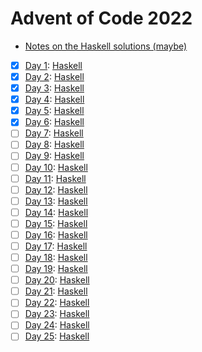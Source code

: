 # Advent of Code 2022

- [Notes on the Haskell solutions (maybe)](Haskell/README.md)

* [x] [Day 1](https://adventofcode.com/2022/day/1):  [Haskell](Haskell/src/Day01.hs)
* [x] [Day 2](https://adventofcode.com/2022/day/2):  [Haskell](Haskell/src/Day02.hs)
* [x] [Day 3](https://adventofcode.com/2022/day/3):  [Haskell](Haskell/src/Day03.hs)
* [x] [Day 4](https://adventofcode.com/2022/day/4):  [Haskell](Haskell/src/Day04.hs)
* [x] [Day 5](https://adventofcode.com/2022/day/5):  [Haskell](Haskell/src/Day05.hs)
* [x] [Day 6](https://adventofcode.com/2022/day/6):  [Haskell](Haskell/src/Day06.hs)
* [ ] [Day 7](https://adventofcode.com/2022/day/7):  [Haskell](Haskell/src/Day07.hs)
* [ ] [Day 8](https://adventofcode.com/2022/day/8):  [Haskell](Haskell/src/Day08.hs)
* [ ] [Day 9](https://adventofcode.com/2022/day/9):  [Haskell](Haskell/src/Day09.hs)
* [ ] [Day 10](https://adventofcode.com/2022/day/10): [Haskell](Haskell/src/Day10.hs)
* [ ] [Day 11](https://adventofcode.com/2022/day/11): [Haskell](Haskell/src/Day11.hs)
* [ ] [Day 12](https://adventofcode.com/2022/day/12): [Haskell](Haskell/src/Day12.hs)
* [ ] [Day 13](https://adventofcode.com/2022/day/13): [Haskell](Haskell/src/Day13.hs)
* [ ] [Day 14](https://adventofcode.com/2022/day/14): [Haskell](Haskell/src/Day14.hs)
* [ ] [Day 15](https://adventofcode.com/2022/day/15): [Haskell](Haskell/src/Day15.hs)
* [ ] [Day 16](https://adventofcode.com/2022/day/16): [Haskell](Haskell/src/Day16.hs)
* [ ] [Day 17](https://adventofcode.com/2022/day/17): [Haskell](Haskell/src/Day17.hs)
* [ ] [Day 18](https://adventofcode.com/2022/day/18): [Haskell](Haskell/src/Day18.hs)
* [ ] [Day 19](https://adventofcode.com/2022/day/19): [Haskell](Haskell/src/Day19.hs)
* [ ] [Day 20](https://adventofcode.com/2022/day/20): [Haskell](Haskell/src/Day20.hs)
* [ ] [Day 21](https://adventofcode.com/2022/day/21): [Haskell](Haskell/src/Day21.hs)
* [ ] [Day 22](https://adventofcode.com/2022/day/22): [Haskell](Haskell/src/Day22.hs)
* [ ] [Day 23](https://adventofcode.com/2022/day/23): [Haskell](Haskell/src/Day23.hs)
* [ ] [Day 24](https://adventofcode.com/2022/day/24): [Haskell](Haskell/src/Day24.hs)
* [ ] [Day 25](https://adventofcode.com/2022/day/25): [Haskell](Haskell/src/Day25.hs)
